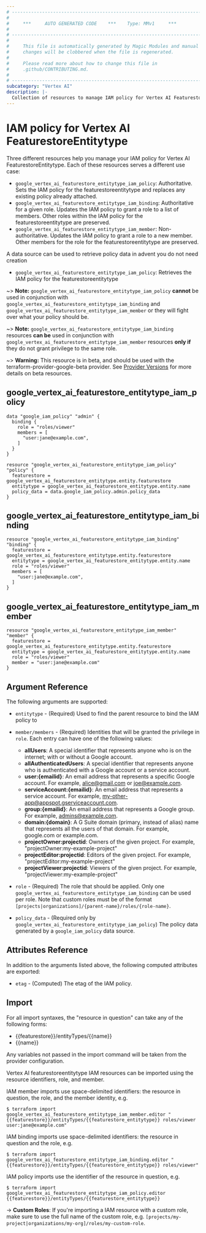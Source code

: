 ```yaml
---
# ----------------------------------------------------------------------------
#
#     ***     AUTO GENERATED CODE    ***    Type: MMv1     ***
#
# ----------------------------------------------------------------------------
#
#     This file is automatically generated by Magic Modules and manual
#     changes will be clobbered when the file is regenerated.
#
#     Please read more about how to change this file in
#     .github/CONTRIBUTING.md.
#
# ----------------------------------------------------------------------------
subcategory: "Vertex AI"
description: |-
  Collection of resources to manage IAM policy for Vertex AI FeaturestoreEntitytype
---
```


# IAM policy for Vertex AI FeaturestoreEntitytype
Three different resources help you manage your IAM policy for Vertex AI FeaturestoreEntitytype. Each of these resources serves a different use case:

* `google_vertex_ai_featurestore_entitytype_iam_policy`: Authoritative. Sets the IAM policy for the featurestoreentitytype and replaces any existing policy already attached.
* `google_vertex_ai_featurestore_entitytype_iam_binding`: Authoritative for a given role. Updates the IAM policy to grant a role to a list of members. Other roles within the IAM policy for the featurestoreentitytype are preserved.
* `google_vertex_ai_featurestore_entitytype_iam_member`: Non-authoritative. Updates the IAM policy to grant a role to a new member. Other members for the role for the featurestoreentitytype are preserved.

A data source can be used to retrieve policy data in advent you do not need creation

* `google_vertex_ai_featurestore_entitytype_iam_policy`: Retrieves the IAM policy for the featurestoreentitytype

~> **Note:** `google_vertex_ai_featurestore_entitytype_iam_policy` **cannot** be used in conjunction with `google_vertex_ai_featurestore_entitytype_iam_binding` and `google_vertex_ai_featurestore_entitytype_iam_member` or they will fight over what your policy should be.

~> **Note:** `google_vertex_ai_featurestore_entitytype_iam_binding` resources **can be** used in conjunction with `google_vertex_ai_featurestore_entitytype_iam_member` resources **only if** they do not grant privilege to the same role.


~> **Warning:** This resource is in beta, and should be used with the terraform-provider-google-beta provider.
See [Provider Versions](https://terraform.io/docs/providers/google/guides/provider_versions.html) for more details on beta resources.


## google\_vertex\_ai\_featurestore\_entitytype\_iam\_policy

```hcl
data "google_iam_policy" "admin" {
  binding {
    role = "roles/viewer"
    members = [
      "user:jane@example.com",
    ]
  }
}

resource "google_vertex_ai_featurestore_entitytype_iam_policy" "policy" {
  featurestore = google_vertex_ai_featurestore_entitytype.entity.featurestore
  entitytype = google_vertex_ai_featurestore_entitytype.entity.name
  policy_data = data.google_iam_policy.admin.policy_data
}
```

## google\_vertex\_ai\_featurestore\_entitytype\_iam\_binding

```hcl
resource "google_vertex_ai_featurestore_entitytype_iam_binding" "binding" {
  featurestore = google_vertex_ai_featurestore_entitytype.entity.featurestore
  entitytype = google_vertex_ai_featurestore_entitytype.entity.name
  role = "roles/viewer"
  members = [
    "user:jane@example.com",
  ]
}
```

## google\_vertex\_ai\_featurestore\_entitytype\_iam\_member

```hcl
resource "google_vertex_ai_featurestore_entitytype_iam_member" "member" {
  featurestore = google_vertex_ai_featurestore_entitytype.entity.featurestore
  entitytype = google_vertex_ai_featurestore_entitytype.entity.name
  role = "roles/viewer"
  member = "user:jane@example.com"
}
```


## Argument Reference

The following arguments are supported:

* `entitytype` - (Required) Used to find the parent resource to bind the IAM policy to

* `member/members` - (Required) Identities that will be granted the privilege in `role`.
  Each entry can have one of the following values:
  * **allUsers**: A special identifier that represents anyone who is on the internet; with or without a Google account.
  * **allAuthenticatedUsers**: A special identifier that represents anyone who is authenticated with a Google account or a service account.
  * **user:{emailid}**: An email address that represents a specific Google account. For example, alice@gmail.com or joe@example.com.
  * **serviceAccount:{emailid}**: An email address that represents a service account. For example, my-other-app@appspot.gserviceaccount.com.
  * **group:{emailid}**: An email address that represents a Google group. For example, admins@example.com.
  * **domain:{domain}**: A G Suite domain (primary, instead of alias) name that represents all the users of that domain. For example, google.com or example.com.
  * **projectOwner:projectid**: Owners of the given project. For example, "projectOwner:my-example-project"
  * **projectEditor:projectid**: Editors of the given project. For example, "projectEditor:my-example-project"
  * **projectViewer:projectid**: Viewers of the given project. For example, "projectViewer:my-example-project"

* `role` - (Required) The role that should be applied. Only one
    `google_vertex_ai_featurestore_entitytype_iam_binding` can be used per role. Note that custom roles must be of the format
    `[projects|organizations]/{parent-name}/roles/{role-name}`.

* `policy_data` - (Required only by `google_vertex_ai_featurestore_entitytype_iam_policy`) The policy data generated by
  a `google_iam_policy` data source.

## Attributes Reference

In addition to the arguments listed above, the following computed attributes are
exported:

* `etag` - (Computed) The etag of the IAM policy.

## Import

For all import syntaxes, the "resource in question" can take any of the following forms:

* {{featurestore}}/entityTypes/{{name}}
* {{name}}

Any variables not passed in the import command will be taken from the provider configuration.

Vertex AI featurestoreentitytype IAM resources can be imported using the resource identifiers, role, and member.

IAM member imports use space-delimited identifiers: the resource in question, the role, and the member identity, e.g.
```
$ terraform import google_vertex_ai_featurestore_entitytype_iam_member.editor "{{featurestore}}/entityTypes/{{featurestore_entitytype}} roles/viewer user:jane@example.com"
```

IAM binding imports use space-delimited identifiers: the resource in question and the role, e.g.
```
$ terraform import google_vertex_ai_featurestore_entitytype_iam_binding.editor "{{featurestore}}/entityTypes/{{featurestore_entitytype}} roles/viewer"
```

IAM policy imports use the identifier of the resource in question, e.g.
```
$ terraform import google_vertex_ai_featurestore_entitytype_iam_policy.editor {{featurestore}}/entityTypes/{{featurestore_entitytype}}
```

-> **Custom Roles**: If you're importing a IAM resource with a custom role, make sure to use the
 full name of the custom role, e.g. `[projects/my-project|organizations/my-org]/roles/my-custom-role`.
